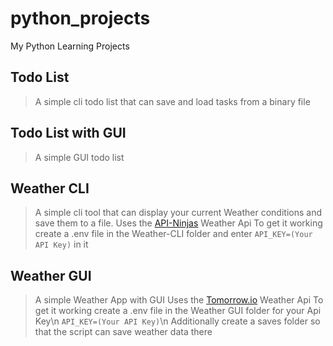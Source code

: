 # python_projects
My Python Learning Projects
## Todo List
> A simple cli todo list that can save and load tasks from a binary file
## Todo List with GUI
> A simple GUI todo list
## Weather CLI
> A simple cli tool that can display your current Weather conditions and save them to a file.
> Uses the [API-Ninjas](https://rapidapi.com/apininjas/api/weather-by-api-ninjas) Weather Api
> To get it working create a .env file in the Weather-CLI folder and enter
> ```API_KEY=(Your API Key)```
> in it
## Weather GUI
> A simple Weather App with GUI
> Uses the [Tomorrow.io](https://www.tomorrow.io/) Weather Api
> To get it working create a .env file in the Weather GUI folder for your Api Key\n
> ```API_KEY=(Your API Key)```\n
> Additionally create a saves folder so that the script can save weather data there
